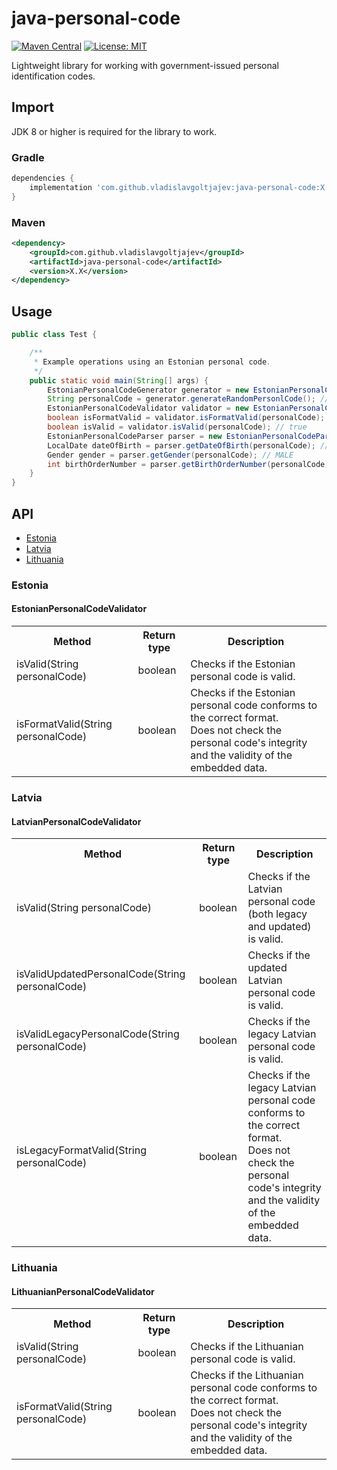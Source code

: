 # java-personal-code
[![Maven Central](https://img.shields.io/maven-central/v/com.github.vladislavgoltjajev/java-personal-code)](https://mvnrepository.com/artifact/com.github.vladislavgoltjajev/java-personal-code)
[![License: MIT](https://img.shields.io/badge/License-MIT-green.svg)](https://github.com/vladislavgoltjajev/java-personal-code/blob/main/LICENSE)

Lightweight library for working with government-issued personal identification codes.

## Import
JDK 8 or higher is required for the library to work.
### Gradle
```groovy
dependencies {
    implementation 'com.github.vladislavgoltjajev:java-personal-code:X.X'
}
```
### Maven
```xml
<dependency>
    <groupId>com.github.vladislavgoltjajev</groupId>
    <artifactId>java-personal-code</artifactId>
    <version>X.X</version>
</dependency>
```

## Usage
```java
public class Test {

    /**
     * Example operations using an Estonian personal code.
     */
    public static void main(String[] args) {
        EstonianPersonalCodeGenerator generator = new EstonianPersonalCodeGenerator();
        String personalCode = generator.generateRandomPersonlCode(); // 37209030023
        EstonianPersonalCodeValidator validator = new EstonianPersonalCodeValidator();
        boolean isFormatValid = validator.isFormatValid(personalCode); // true
        boolean isValid = validator.isValid(personalCode); // true
        EstonianPersonalCodeParser parser = new EstonianPersonalCodeParser();
        LocalDate dateOfBirth = parser.getDateOfBirth(personalCode); // 03.09.1972
        Gender gender = parser.getGender(personalCode); // MALE
        int birthOrderNumber = parser.getBirthOrderNumber(personalCode); // 2
    }
}
```

## API
* [Estonia](#estonia)
* [Latvia](#latvia)
* [Lithuania](#lithuania)

### Estonia
#### EstonianPersonalCodeValidator
<table class="table1">
    <tr>
        <th>Method</th>
        <th>Return type</th>
        <th>Description</th>
    </tr>
    <tr>
        <td>isValid(String personalCode)</td>
        <td>boolean</td>
        <td>Checks if the Estonian personal code is valid.</td>
    </tr>
    <tr>
        <td>isFormatValid(String personalCode)</td>
        <td>boolean</td>
        <td>
            Checks if the Estonian personal code conforms to the correct format.<br/>
            Does not check the personal code's integrity and the validity of the embedded data.
        </td>
    </tr>
</table>

### Latvia
#### LatvianPersonalCodeValidator
<table>
    <tr>
        <th>Method</th>
        <th>Return type</th>
        <th>Description</th>
    </tr>
    <tr>
        <td>isValid(String personalCode)</td>
        <td>boolean</td>
        <td>Checks if the Latvian personal code (both legacy and updated) is valid.</td>
    </tr>
    <tr>
        <td>isValidUpdatedPersonalCode(String personalCode)</td>
        <td>boolean</td>
        <td>Checks if the updated Latvian personal code is valid.</td>
    </tr>
    <tr>
        <td>isValidLegacyPersonalCode(String personalCode)</td>
        <td>boolean</td>
        <td>Checks if the legacy Latvian personal code is valid.</td>
    </tr>
    <tr>
        <td>isLegacyFormatValid(String personalCode)</td>
        <td>boolean</td>
        <td>
            Checks if the legacy Latvian personal code conforms to the correct format.<br/>
            Does not check the personal code's integrity and the validity of the embedded data.
        </td>
    </tr>
</table>

### Lithuania
#### LithuanianPersonalCodeValidator
<table>
    <tr>
        <th>Method</th>
        <th>Return type</th>
        <th>Description</th>
    </tr>
    <tr>
        <td>isValid(String personalCode)</td>
        <td>boolean</td>
        <td>Checks if the Lithuanian personal code is valid.</td>
    </tr>
    <tr>
        <td>isFormatValid(String personalCode)</td>
        <td>boolean</td>
        <td>
            Checks if the Lithuanian personal code conforms to the correct format.<br/>
            Does not check the personal code's integrity and the validity of the embedded data.
        </td>
    </tr>
</table>